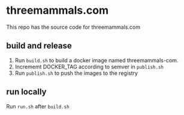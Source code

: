 # threemammals.com

This repo has the source code for threemammals.com

## build and release

1. Run `build.sh` to build a docker image named threemammals-com.
2. Incrememt DOCKER_TAG according to semver in `publish.sh`
3. Run `publish.sh` to push the images to the registry

## run locally

Run `run.sh` after `build.sh`